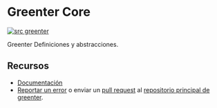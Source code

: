 # Greenter Core

[![src greenter](https://img.shields.io/badge/src-greenter-brightgreen.svg)](https://github.com/thegreenter/greenter)

Greenter Definiciones y abstracciones. 

## Recursos
- [Documentación](https://greenter.dev/)
- [Reportar un error](https://github.com/thegreenter/greenter/issues) o enviar un [pull request](https://github.com/thegreenter/greenter/pulls) al [repositorio principal de greenter](https://github.com/thegreenter/greenter).
